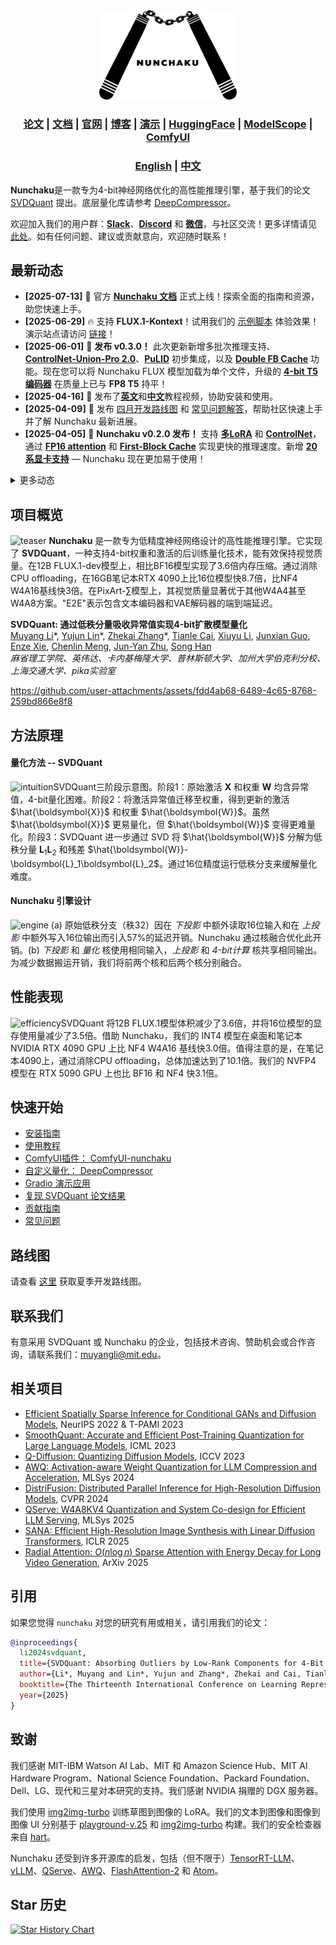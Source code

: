 <div align="center" id="nunchaku_logo">
  <img src="https://raw.githubusercontent.com/mit-han-lab/nunchaku/477953fa1dd6f082fbec201cea7c7430117a810e/assets/nunchaku.svg" alt="logo" width="220"></img>
</div>
<h3 align="center">
<a href="http://arxiv.org/abs/2411.05007"><b>论文</b></a> | <a href="https://nunchaku.tech/docs/nunchaku/"><b>文档</b></a> | <a href="https://hanlab.mit.edu/projects/svdquant"><b>官网</b></a> | <a href="https://hanlab.mit.edu/blog/svdquant"><b>博客</b></a> | <a href="https://svdquant.mit.edu"><b>演示</b></a> | <a href="https://huggingface.co/collections/mit-han-lab/nunchaku-6837e7498f680552f7bbb5ad"><b>HuggingFace</b></a> | <a href="https://modelscope.cn/collections/Nunchaku-519fed7f9de94e"><b>ModelScope</b></a> | <a href="https://github.com/mit-han-lab/ComfyUI-nunchaku"><b>ComfyUI</b></a>
</h3>

<h3 align="center">
<a href="README.md"><b>English</b></a> | <a href="README_ZH.md"><b>中文</b></a>
</h3>

**Nunchaku**是一款专为4-bit神经网络优化的高性能推理引擎，基于我们的论文 [SVDQuant](http://arxiv.org/abs/2411.05007) 提出。底层量化库请参考 [DeepCompressor](https://github.com/mit-han-lab/deepcompressor)。

欢迎加入我们的用户群：[**Slack**](https://join.slack.com/t/nunchaku/shared_invite/zt-3170agzoz-NgZzWaTrEj~n2KEV3Hpl5Q)、[**Discord**](https://discord.gg/Wk6PnwX9Sm) 和 [**微信**](https://huggingface.co/datasets/nunchaku-tech/cdn/resolve/main/nunchaku/assets/wechat.jpg)，与社区交流！更多详情请见[此处](https://github.com/mit-han-lab/nunchaku/issues/149)。如有任何问题、建议或贡献意向，欢迎随时联系！

## 最新动态

- **[2025-07-13]** 🚀 官方 [**Nunchaku 文档**](https://nunchaku.tech/docs/nunchaku/) 正式上线！探索全面的指南和资源，助您快速上手。
- **[2025-06-29]** 🔥 支持 **FLUX.1-Kontext**！试用我们的 [示例脚本](./examples/flux.1-kontext-dev.py) 体验效果！演示站点请访问 [链接](https://svdquant.mit.edu/kontext/)！
- **[2025-06-01]** 🚀 **发布 v0.3.0！** 此次更新新增多批次推理支持、[**ControlNet-Union-Pro 2.0**](https://huggingface.co/Shakker-Labs/FLUX.1-dev-ControlNet-Union-Pro-2.0)、[**PuLID**](https://github.com/ToTheBeginning/PuLID) 初步集成，以及 [**Double FB Cache**](examples/flux.1-dev-double_cache.py) 功能。现在您可以将 Nunchaku FLUX 模型加载为单个文件，升级的 [**4-bit T5 编码器**](https://huggingface.co/mit-han-lab/nunchaku-t5) 在质量上已与 **FP8 T5** 持平！
- **[2025-04-16]** 🎥 发布了[**英文**](https://youtu.be/YHAVe-oM7U8?si=cM9zaby_aEHiFXk0)和[**中文**](https://www.bilibili.com/video/BV1BTocYjEk5/?share_source=copy_web&vd_source=8926212fef622f25cc95380515ac74ee)教程视频，协助安装和使用。
- **[2025-04-09]** 📢 发布 [四月开发路线图](https://github.com/mit-han-lab/nunchaku/issues/266) 和 [常见问题解答](https://github.com/mit-han-lab/nunchaku/discussions/262)，帮助社区快速上手并了解 Nunchaku 最新进展。
- **[2025-04-05]** 🚀 **Nunchaku v0.2.0 发布！** 支持 [**多LoRA**](examples/flux.1-dev-multiple-lora.py) 和 [**ControlNet**](examples/flux.1-dev-controlnet-union-pro.py)，通过 [**FP16 attention**](#fp16-attention) 和 [**First-Block Cache**](#first-block-cache) 实现更快的推理速度。新增 [**20系显卡支持**](examples/flux.1-dev-turing.py) — Nunchaku 现在更加易于使用！

<details>
<summary>更多动态</summary>

- **[2025-03-07]** 🚀 **Nunchaku v0.1.4 发布！** 支持 [4-bit文本编码器和分层CPU offloading](#%E4%BD%8E%E6%98%BE%E5%AD%98%E6%8E%A8%E7%90%86)，FLUX最低显存需求降至 **4 GiB**，同时保持 **2–3倍加速**。此次更新还修复了分辨率、LoRA、内存锁定和运行时稳定性等问题。详情请查看发布说明！
- **[2025-02-20]** 🚀 **NVIDIA RTX 5090 支持 NVFP4 精度！** 相比 INT4，NVFP4 画质更优，在 RTX 5090 上比 BF16 快 **约3倍**。[博客详解](https://hanlab.mit.edu/blog/svdquant-nvfp4)，[示例代码](./examples) 及 [在线演示](https://svdquant.mit.edu/flux1-schnell/) 已上线！
- **[2025-02-18]** 🔥 [**自定义LoRA转换**](#%E8%87%AA%E5%AE%9A%E4%B9%89lora) 和 [**模型量化**](#%E8%87%AA%E5%AE%9A%E4%B9%89%E6%A8%A1%E5%9E%8B%E9%87%8F%E5%8C%96) 指南现已发布！**[ComfyUI](./comfyui)** 工作流现在支持 **自定义LoRA** 和 **FLUX.1-Tools**！
- **[2025-02-11]** 🎉 **[SVDQuant](http://arxiv.org/abs/2411.05007) 入选 ICLR 2025 Spotlight！FLUX.1-tools Gradio 演示已上线！** 使用详情请查看 [这里](#gradio-%E6%BC%94%E7%A4%BA)！我们新的 [深度图生成演示](https://svdquant.mit.edu/flux1-depth-dev/) 也已上线—快来试试吧！
- **[2025-02-04]** **🚀 4-bit [FLUX.1-tools](https://blackforestlabs.ai/flux-1-tools/) 来了！** 相比原模型提速 **2-3倍**。使用方法请查看 [示例](./examples)。**ComfyUI 集成即将推出！**
- **[2025-01-23]** 🚀 **4-bit [SANA](https://nvlabs.github.io/Sana/) 支持来了！** 相比16位模型提速2-3倍。查看 [使用示例](examples/sana1.6b_pag.py) 和 [部署指南](app/sana/t2i) 了解详情。体验我们的在线演示 [svdquant.mit.edu](https://svdquant.mit.edu)！
- **[2025-01-22]** 🎉 [**SVDQuant**](http://arxiv.org/abs/2411.05007) 被 **ICLR 2025** 接收！
- **[2024-12-08]** 支持 [ComfyUI](https://github.com/comfyanonymous/ComfyUI)。使用方法请查看 [mit-han-lab/ComfyUI-nunchaku](https://github.com/mit-han-lab/ComfyUI-nunchaku)。
- **[2024-11-07]** 🔥 我们最新的 **W4A4** 扩散模型量化工作 [**SVDQuant**](https://hanlab.mit.edu/projects/svdquant) 公开发布！量化库 [**DeepCompressor**](https://github.com/mit-han-lab/deepcompressor) 同步发布。

</details>

## 项目概览

![teaser](https://huggingface.co/mit-han-lab/nunchaku-artifacts/resolve/main/nunchaku/assets/teaser.jpg)
**Nunchaku** 是一款专为低精度神经网络设计的高性能推理引擎。它实现了 **SVDQuant**，一种支持4-bit权重和激活的后训练量化技术，能有效保持视觉质量。在12B FLUX.1-dev模型上，相比BF16模型实现了3.6倍内存压缩。通过消除CPU offloading，在16GB笔记本RTX 4090上比16位模型快8.7倍，比NF4 W4A16基线快3倍。在PixArt-∑模型上，其视觉质量显著优于其他W4A4甚至W4A8方案。"E2E"表示包含文本编码器和VAE解码器的端到端延迟。

**SVDQuant: 通过低秩分量吸收异常值实现4-bit扩散模型量化**<br>
[Muyang Li](https://lmxyy.me)\*, [Yujun Lin](https://yujunlin.com)\*, [Zhekai Zhang](https://hanlab.mit.edu/team/zhekai-zhang)\*, [Tianle Cai](https://www.tianle.website/#/), [Xiuyu Li](https://xiuyuli.com), [Junxian Guo](https://github.com/JerryGJX), [Enze Xie](https://xieenze.github.io), [Chenlin Meng](https://cs.stanford.edu/~chenlin/), [Jun-Yan Zhu](https://www.cs.cmu.edu/~junyanz/), [Song Han](https://hanlab.mit.edu/songhan) <br>
*麻省理工学院、英伟达、卡内基梅隆大学、普林斯顿大学、加州大学伯克利分校、上海交通大学、pika实验室* <br>

https://github.com/user-attachments/assets/fdd4ab68-6489-4c65-8768-259bd866e8f8

## 方法原理

#### 量化方法 -- SVDQuant

![intuition](https://huggingface.co/mit-han-lab/nunchaku-artifacts/resolve/main/nunchaku/assets/intuition.gif)SVDQuant三阶段示意图。阶段1：原始激活 $\boldsymbol{X}$ 和权重 $\boldsymbol{W}$ 均含异常值，4-bit量化困难。阶段2：将激活异常值迁移至权重，得到更新的激活 $\hat{\boldsymbol{X}}$ 和权重 $\hat{\boldsymbol{W}}$。虽然 $\hat{\boldsymbol{X}}$ 更易量化，但 $\hat{\boldsymbol{W}}$ 变得更难量化。阶段3：SVDQuant 进一步通过 SVD 将 $\hat{\boldsymbol{W}}$ 分解为低秩分量 $\boldsymbol{L}_1\boldsymbol{L}_2$ 和残差 $\hat{\boldsymbol{W}}-\boldsymbol{L}_1\boldsymbol{L}_2$。通过16位精度运行低秩分支来缓解量化难度。

#### Nunchaku 引擎设计

![engine](https://huggingface.co/mit-han-lab/nunchaku-artifacts/resolve/main/nunchaku/assets/engine.jpg) (a) 原始低秩分支（秩32）因在 *下投影* 中额外读取16位输入和在 *上投影* 中额外写入16位输出而引入57%的延迟开销。Nunchaku 通过核融合优化此开销。(b) *下投影* 和 *量化* 核使用相同输入，*上投影* 和 *4-bit计算* 核共享相同输出。为减少数据搬运开销，我们将前两个核和后两个核分别融合。

## 性能表现

![efficiency](https://huggingface.co/mit-han-lab/nunchaku-artifacts/resolve/main/nunchaku/assets/efficiency.jpg)SVDQuant 将12B FLUX.1模型体积减少了3.6倍，并将16位模型的显存使用量减少了3.5倍。借助 Nunchaku，我们的 INT4 模型在桌面和笔记本 NVIDIA RTX 4090 GPU 上比 NF4 W4A16 基线快3.0倍。值得注意的是，在笔记本4090上，通过消除CPU offloading，总体加速达到了10.1倍。我们的 NVFP4 模型在 RTX 5090 GPU 上也比 BF16 和 NF4 快3.1倍。

## 快速开始

- [安装指南](https://nunchaku.tech/docs/nunchaku/installation/installation.html)
- [使用教程](https://nunchaku.tech/docs/nunchaku/usage/basic_usage.html)
- [ComfyUI插件： ComfyUI-nunchaku](https://github.com/mit-han-lab/ComfyUI-nunchaku)
- [自定义量化： DeepCompressor](https://github.com/mit-han-lab/deepcompressor)
- [Gradio 演示应用](https://github.com/mit-han-lab/nunchaku/tree/main/app)
- [复现 SVDQuant 论文结果](app/flux.1/t2i)
- [贡献指南](https://nunchaku.tech/docs/nunchaku/developer/contribution_guide.html)
- [常见问题](https://nunchaku.tech/docs/nunchaku/faq/faq.html)

## 路线图

请查看 [这里](https://github.com/mit-han-lab/nunchaku/issues/431) 获取夏季开发路线图。

## 联系我们

有意采用 SVDQuant 或 Nunchaku 的企业，包括技术咨询、赞助机会或合作咨询，请联系我们：muyangli@mit.edu。

## 相关项目

- [Efficient Spatially Sparse Inference for Conditional GANs and Diffusion Models](https://arxiv.org/abs/2211.02048), NeurIPS 2022 & T-PAMI 2023
- [SmoothQuant: Accurate and Efficient Post-Training Quantization for Large Language Models](https://arxiv.org/abs/2211.10438), ICML 2023
- [Q-Diffusion: Quantizing Diffusion Models](https://arxiv.org/abs/2302.04304), ICCV 2023
- [AWQ: Activation-aware Weight Quantization for LLM Compression and Acceleration](https://arxiv.org/abs/2306.00978), MLSys 2024
- [DistriFusion: Distributed Parallel Inference for High-Resolution Diffusion Models](https://arxiv.org/abs/2402.19481), CVPR 2024
- [QServe: W4A8KV4 Quantization and System Co-design for Efficient LLM Serving](https://arxiv.org/abs/2405.04532), MLSys 2025
- [SANA: Efficient High-Resolution Image Synthesis with Linear Diffusion Transformers](https://arxiv.org/abs/2410.10629), ICLR 2025
- [Radial Attention: $O(n \log n)$ Sparse Attention with Energy Decay for Long Video Generation](https://github.com/mit-han-lab/radial-attention), ArXiv 2025

## 引用

如果您觉得 `nunchaku` 对您的研究有用或相关，请引用我们的论文：

```bibtex
@inproceedings{
  li2024svdquant,
  title={SVDQuant: Absorbing Outliers by Low-Rank Components for 4-Bit Diffusion Models},
  author={Li*, Muyang and Lin*, Yujun and Zhang*, Zhekai and Cai, Tianle and Li, Xiuyu and Guo, Junxian and Xie, Enze and Meng, Chenlin and Zhu, Jun-Yan and Han, Song},
  booktitle={The Thirteenth International Conference on Learning Representations},
  year={2025}
}
```

## 致谢

我们感谢 MIT-IBM Watson AI Lab、MIT 和 Amazon Science Hub、MIT AI Hardware Program、National Science Foundation、Packard Foundation、Dell、LG、现代和三星对本研究的支持。我们感谢 NVIDIA 捐赠的 DGX 服务器。

我们使用 [img2img-turbo](https://github.com/GaParmar/img2img-turbo) 训练草图到图像的 LoRA。我们的文本到图像和图像到图像 UI 分别基于 [playground-v.25](https://huggingface.co/spaces/playgroundai/playground-v2.5/blob/main/app.py) 和 [img2img-turbo](https://github.com/GaParmar/img2img-turbo/blob/main/gradio_sketch2image.py) 构建。我们的安全检查器来自 [hart](https://github.com/mit-han-lab/hart)。

Nunchaku 还受到许多开源库的启发，包括（但不限于）[TensorRT-LLM](https://github.com/NVIDIA/TensorRT-LLM)、[vLLM](https://github.com/vllm-project/vllm)、[QServe](https://github.com/mit-han-lab/qserve)、[AWQ](https://github.com/mit-han-lab/llm-awq)、[FlashAttention-2](https://github.com/Dao-AILab/flash-attention) 和 [Atom](https://github.com/efeslab/Atom)。

## Star 历史

[![Star History Chart](https://api.star-history.com/svg?repos=mit-han-lab/nunchaku&type=Date)](https://www.star-history.com/#mit-han-lab/nunchaku&Date)
